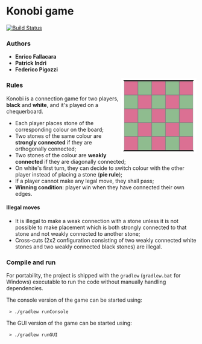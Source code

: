 # Konobi game
[![Build Status](https://travis-ci.org/pindri/konobi.svg?branch=master)](https://travis-ci.org/pindri/konobi)

### Authors
* **Enrico Fallacara**
* **Patrick Indri**
* **Federico Pigozzi**

<img align="right" src="presentation/img/empty.png" width="200">

### Rules

Konobi is a connection game for two players, **black** and **white**, and it's played on a chequerboard. 

* Each player places stone of the corresponding colour on the board;
* Two stones of the same colour are **strongly connected** if they are orthogonally connected;
* Two stones of the colour are **weakly connected** if they are diagonally connected;
* On white's first turn, they can decide to switch colour with the other player instead of placing a stone (**pie rule**);
* If a player cannot make any legal move, they shall pass;
* **Winning condition**: player win when they have connected their own edges.

#### Illegal moves
* It is illegal to make a weak connection with a stone unless it is not possible to make placement which is both strongly connected to that stone and not weakly connected to another stone;
* Cross-cuts (2x2 configuration consisting of two weakly connected white stones and two weakly connected black stones) are illegal.

### Compile and run
For portability, the project is shipped with the `gradlew` (`gradlew.bat` for Windows) executable to run the code without manually handling dependencies.

The console version of the game can be started using:

```
 > ./gradlew runConsole
```
The GUI version of the game can be started using:

```
 > ./gradlew runGUI
```
